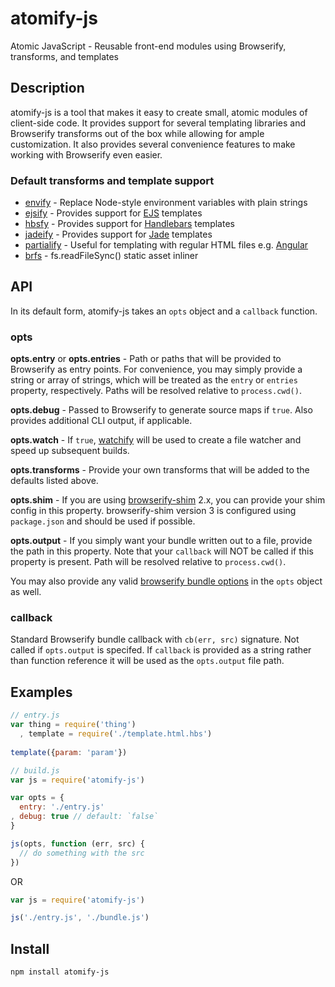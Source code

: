 atomify-js
===============

Atomic JavaScript - Reusable front-end modules using Browserify, transforms, and templates

## Description

atomify-js is a tool that makes it easy to create small, atomic modules of client-side code. It provides support for several templating libraries and Browserify transforms out of the box while allowing for ample customization. It also provides several convenience features to make working with Browserify even easier.

### Default transforms and template support
 * [envify](https://github.com/hughsk/envify) - Replace Node-style environment variables with plain strings
 * [ejsify](https://github.com/hughsk/ejsify) - Provides support for [EJS](https://github.com/visionmedia/ejs) templates
 * [hbsfy](https://github.com/epeli/node-hbsfy) - Provides support for [Handlebars](http://handlebarsjs.com/) templates
 * [jadeify](https://github.com/domenic/jadeify) - Provides support for [Jade](http://jade-lang.com/) templates
 * [partialify](https://github.com/bclinkinbeard/partialify) - Useful for templating with regular HTML files e.g. [Angular](http://angularjs.org/)
 * [brfs](https://github.com/substack/brfs) - fs.readFileSync() static asset inliner

## API

In its default form, atomify-js takes an `opts` object and a `callback` function.

### opts 

**opts.entry** or **opts.entries** - Path or paths that will be provided to Browserify as entry points. For convenience, you may simply provide a string or array of strings, which will be treated as the `entry` or `entries` property, respectively. Paths will be resolved relative to `process.cwd()`.

**opts.debug** - Passed to Browserify to generate source maps if `true`. Also provides additional CLI output, if applicable.

**opts.watch** - If `true`, [watchify](https://github.com/substack/watchify) will be used to create a file watcher and speed up subsequent builds.

**opts.transforms** - Provide your own transforms that will be added to the defaults listed above.

**opts.shim** - If you are using [browserify-shim](https://github.com/thlorenz/browserify-shim) 2.x, you can provide your shim config in this property. browserify-shim version 3 is configured using `package.json` and should be used if possible.

**opts.output** - If you simply want your bundle written out to a file, provide the path in this property. Note that your `callback` will NOT be called if this property is present. Path will be resolved relative to `process.cwd()`.

You may also provide any valid [browserify bundle options](https://github.com/substack/node-browserify#bbundleopts-cb) in the `opts` object as well.

### callback

Standard Browserify bundle callback with `cb(err, src)` signature. Not called if `opts.output` is specifed. If `callback` is provided as a string rather than function reference it will be used as the `opts.output` file path.

## Examples

```js
// entry.js
var thing = require('thing')
  , template = require('./template.html.hbs')
  
template({param: 'param'})
```

```js
// build.js
var js = require('atomify-js')

var opts = {
  entry: './entry.js'
, debug: true // default: `false`
}

js(opts, function (err, src) {
  // do something with the src
})
```

OR

```js
var js = require('atomify-js')

js('./entry.js', './bundle.js')
```

## Install

```bash
npm install atomify-js
```
